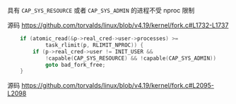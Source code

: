 具有 `CAP_SYS_RESOURCE` 或者 `CAP_SYS_ADMIN` 的进程不受 nproc 限制

源码 <https://github.com/torvalds/linux/blob/v4.19/kernel/fork.c#L1732-L1737>

```c
	if (atomic_read(&p->real_cred->user->processes) >=
			task_rlimit(p, RLIMIT_NPROC)) {
		if (p->real_cred->user != INIT_USER &&
		    !capable(CAP_SYS_RESOURCE) && !capable(CAP_SYS_ADMIN))
			goto bad_fork_free;
	}
```

源码 <https://github.com/torvalds/linux/blob/v4.19/kernel/fork.c#L2095-L2098>
